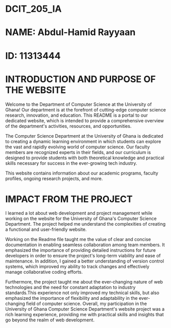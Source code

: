 # DCIT_205_IA
# NAME: Abdul-Hamid Rayyaan

# ID: 11313444

#  INTRODUCTION AND PURPOSE OF THE WEBSITE

Welcome to the Department of Computer Science at the University of Ghana! Our department is at the forefront of cutting-edge computer science research, innovation, and education. This README is a portal to our dedicated website, which is intended to provide a comprehensive overview of the department's activities, resources, and opportunities.

The Computer Science Department at the University of Ghana is dedicated to creating a dynamic learning environment in which students can explore the vast and rapidly evolving world of computer science. Our faculty members are recognized experts in their fields, and our curriculum is designed to provide students with both theoretical knowledge and practical skills necessary for success in the ever-growing tech industry.

This website contains information about our academic programs, faculty profiles, ongoing research projects, and more.




# IMPACT FROM THE PROJECT


I learned a lot about web development and project management while working on the website for the University of Ghana's Computer Science Department. The project helped me understand the complexities of creating a functional and user-friendly website. 

Working on the Readme file taught me the value of clear and concise documentation in enabling seamless collaboration among team members. It emphasized the importance of providing detailed instructions for future developers in order to ensure the project's long-term viability and ease of maintenance. In addition, I gained a better understanding of version control systems, which improved my ability to track changes and effectively manage collaborative coding efforts.

Furthermore, the project taught me about the ever-changing nature of web technologies and the need for constant adaptation to industry standards.This experience not only improved my technical skills, but also emphasized the importance of flexibility and adaptability in the ever-changing field of computer science. Overall, my participation in the University of Ghana Computer Science Department's website project was a rich learning experience, providing me with practical skills and insights that go beyond the realm of web development.
